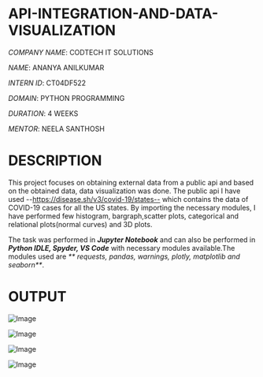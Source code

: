 # API-INTEGRATION-AND-DATA-VISUALIZATION

*COMPANY NAME*: CODTECH IT SOLUTIONS

*NAME*: ANANYA ANILKUMAR

*INTERN ID*: CT04DF522

*DOMAIN*: PYTHON PROGRAMMING

*DURATION*: 4 WEEKS

*MENTOR*: NEELA SANTHOSH

# DESCRIPTION

This project focuses on obtaining external data from a public api and based on the obtained data, data visualization was done. The public api I have used --https://disease.sh/v3/covid-19/states-- which contains the data of COVID-19 cases for all the US states. By importing the necessary modules, I have performed few histogram, bargraph,scatter plots, categorical and relational plots(normal curves) and 3D plots.

The task was performed in _**Jupyter Notebook**_ and can also be performed in _**Python IDLE, Spyder, VS Code**_ with necessary modules available.The modules used are _** requests, pandas, warnings, plotly, matplotlib and seaborn**_.

# OUTPUT

![Image](https://github.com/user-attachments/assets/a9bc1cf8-601d-45ad-9e41-6bc4182d5aeb)

![Image](https://github.com/user-attachments/assets/f4494e21-b58c-4814-b0ab-85d0038c65ec)

![Image](https://github.com/user-attachments/assets/053720f5-1694-4a5d-94cc-d5172a8cabde)

![Image](https://github.com/user-attachments/assets/fadbecd7-59d7-439f-849c-3835dad7d667)
